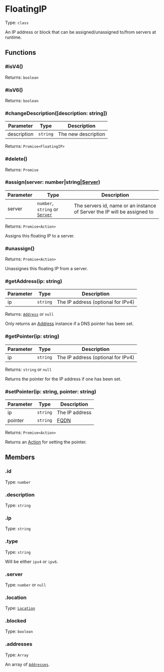 # FloatingIP

Type: `class`

An IP address or block that can be assigned/unassigned to/from servers at runtime.

## Functions

### \#isV4()

Returns: `boolean`

### \#isV6()

Returns: `boolean`

### \#changeDescription([description: string])

| Parameter   | Type     | Description         |
| ----------- | -------- | ------------------- |
| description | `string` | The new description |

Returns: `Promise<FloatingIP>`

### \#delete()

Returns: `Promise`

### \#assign(server: number|string|[Server](server.md))

| Parameter | Type                                        | Description                                                              |
| --------- | ------------------------------------------- | ------------------------------------------------------------------------ |
| server    | `number`, `string` or [`Server`](server.md) | The servers id, name or an instance of Server the IP will be assigned to |

Returns: `Promise<Action>`

Assigns this floating IP to a server.

### \#unassign()

Returns: `Promise<Action>`

Unassignes this floating IP from a server.

### \#getAddress(ip: string)

| Parameter | Type     | Description                        |
| --------- | -------- | ---------------------------------- |
| ip        | `string` | The IP address (optional for IPv4) |

Returns: [`Address`](address.md) or `null`

Only returns an [Address](address.md) instance if a DNS pointer has been set.

### \#getPointer(ip: string)

| Parameter | Type     | Description                        |
| --------- | -------- | ---------------------------------- |
| ip        | `string` | The IP address (optional for IPv4) |

Returns: `string` or `null`

Returns the pointer for the IP address if one has been set.

### \#setPointer(ip: string, pointer: string)

| Parameter | Type     | Description                                                       |
| --------- | -------- | ----------------------------------------------------------------- |
| ip        | `string` | The IP address                                                    |
| pointer   | `string` | [FQDN](https://en.wikipedia.org/wiki/Fully_qualified_domain_name) |

Returns: `Promise<Action>`

Returns an [Action](action.md) for setting the pointer.

## Members

### .id

Type: `number`

### .description

Type: `string`

### .ip

Type: `string`

### .type

Type: `string`

Will be either `ipv4` or `ipv6`.

### .server

Type: `number` or `null`

### .location

Type: [`Location`](location.md)

### .blocked

Type: `boolean`

### .addresses

Type: `Array`

An array of [`Addresses`](address.md).